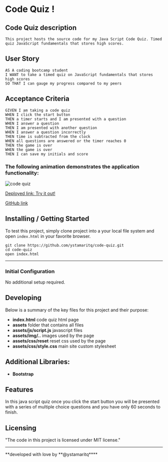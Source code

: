 # Code Quiz !

## Code Quiz description

`This project hosts the source code for my Java Script Code Quiz. Timed quiz JavaScript fundamentals that stores high scores.`

## User Story

```
AS A coding bootcamp student
I WANT to take a timed quiz on JavaScript fundamentals that stores high scores
SO THAT I can gauge my progress compared to my peers
```

## Acceptance Criteria

```
GIVEN I am taking a code quiz
WHEN I click the start button
THEN a timer starts and I am presented with a question
WHEN I answer a question
THEN I am presented with another question
WHEN I answer a question incorrectly
THEN time is subtracted from the clock
WHEN all questions are answered or the timer reaches 0
THEN the game is over
WHEN the game is over
THEN I can save my initials and score
```

### The following animation demonstrates the application functionality:

![code quiz](./assets/img/code-quiz.gif)

[Deployed link: Try it out!](https://ystamaritq.github.io/code-quiz/) </div>

[GitHub link](https://github.com/ystamaritq/code-quiz) </div>

## Installing / Getting Started

To test this project, simply clone project into a your local file system and open `index.html` in your favorite browser.

```
git clone https://github.com/ystamaritq/code-quiz.git
cd code-quiz
open index.html

```

---

### Initial Configuration

No additional setup required.

## Developing

Below is a summary of the key files for this project and their purpose:

- **index.html** code quiz html page
- **assets** folder that contains all files
- **assets/js/script.js** javascript files
- **assets/img/..** images used by the page
- **assets/css/reset** reset css used by the page
- **assets/css/style.css** main site custom stylesheet

## Additional Libraries:

- **Bootstrap**

## Features

In this java script quiz once you click the start button you will be presented with a series of multiple choice questions and you have only 60 seconds to finish.

## Licensing

"The code in this project is licensed under MIT license."

---

**developed with love by **@ystamaritq\*\*\*\*
